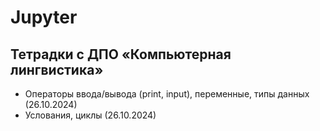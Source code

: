# Jupyter
## Тетрадки с ДПО «Компьютерная лингвистика» 
- Операторы ввода/вывода (print, input), переменные, типы данных (26.10.2024)
- Услования, циклы (26.10.2024)
